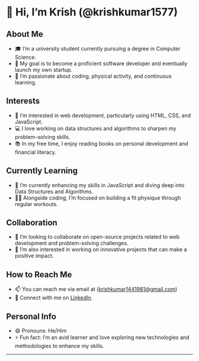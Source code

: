 # 👋 Hi, I’m Krish  (@krishkumar1577)

## About Me
- 🎓 I’m a university student currently pursuing a degree in Computer Science.
- 🌟 My goal is to become a proficient software developer and eventually launch my own startup.
- 🧠 I’m passionate about coding, physical activity, and continuous learning.

## Interests
- 👀 I’m interested in web development, particularly using HTML, CSS, and JavaScript.
- 💻 I love working on data structures and algorithms to sharpen my problem-solving skills.
- 📚 In my free time, I enjoy reading books on personal development and financial literacy.

## Currently Learning
- 🌱 I’m currently enhancing my skills in JavaScript and diving deep into Data Structures and Algorithms.
- 🏋️‍♂️ Alongside coding, I’m focused on building a fit physique through regular workouts.

## Collaboration
- 💞️ I’m looking to collaborate on open-source projects related to web development and problem-solving challenges.
- 🚀 I’m also interested in working on innovative projects that can make a positive impact.

## How to Reach Me
- 📫 You can reach me via email at (krishkumar1441981@gmail.com)
- 📱 Connect with me on [LinkedIn](https://www.linkedin.com/in/krishkumar1577/).

## Personal Info
- 😄 Pronouns: He/Him
- ⚡ Fun fact: I’m an avid learner and love exploring new technologies and methodologies to enhance my skills.

---


